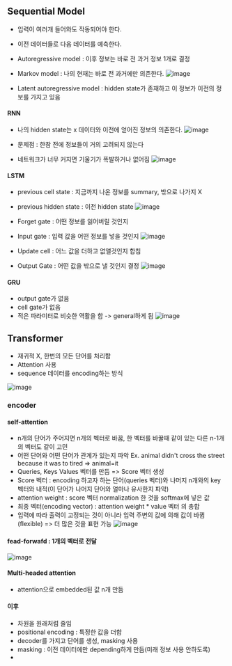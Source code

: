 ## Sequential Model
* 입력이 여러개 들어와도 작동되어야 한다.
* 이전 데이터들로 다음 데이터를 예측한다.
* Autoregressive model : 이후 정보는 바로 전 과거 정보 1개로 결정
* Markov model : 나의 현재는 바로 전 과거에만 의존한다.
![image](https://user-images.githubusercontent.com/63588046/152907275-ac2c2cc8-0f0c-4372-b37e-bb14e0aa820f.png)

* Latent autoregressive model : hidden state가 존재하고 이 정보가 이전의 정보를 가지고 있음


#### RNN
* 나의 hidden state는 x 데이터와 이전에 얻어진 정보의 의존한다.
![image](https://user-images.githubusercontent.com/63588046/152907554-bb0935ba-0e4d-4737-b965-e349fa89414e.png)

* 문제점 : 한참 전에 정보들이 거의 고려되지 않는다
* 네트워크가 너무 커지면 기울기가 폭발하거나 없어짐
![image](https://user-images.githubusercontent.com/63588046/152907914-4b7fef36-d6a1-4b2b-8534-69a8a128ccfa.png)

#### LSTM

* previous cell state : 지금까지 나온 정보를 summary, 밖으로 나가지 X
* previous hidden state : 이전 hidden state
![image](https://user-images.githubusercontent.com/63588046/152908654-299da717-3bcc-407b-a97b-f726202a39ae.png)

* Forget gate : 어떤 정보를 잃어버릴 것인지
* Input gate : 입력 값을 어떤 정보를 넣을 것인지
![image](https://user-images.githubusercontent.com/63588046/152908429-b534bca1-0720-46b1-bb6a-7dc667960ec6.png)

* Update cell : 어느 값을 더하고 없앨것인지 합침
* Output Gate : 어떤 값을 밖으로 낼 것인지 결정
![image](https://user-images.githubusercontent.com/63588046/152908552-48ca1eca-4e50-4826-81e0-64c4d012247d.png)

#### GRU
* output gate가 없음
* cell gate가 없음
* 적은 파라미터로 비슷한 역활을 함 -> general하게 됨
![image](https://user-images.githubusercontent.com/63588046/152908979-5945d089-fc65-4001-b0c5-4ac0f7a65a71.png)


## Transformer
* 재귀적 X, 한번의 모든 단어를 처리함
* Attention 사용
* sequence 데이터를 encoding하는 방식

![image](https://user-images.githubusercontent.com/63588046/152920957-17ee561d-d332-4683-ba46-8698d2ea01e7.png)


### encoder
#### self-attention
* n개의 단어가 주어지면 n개의 벡터로 바꿈, 한 벡터를 바꿀때 같이 있는 다른 n-1개의 벡터도 같이 고민
* 어떤 단어와 어떤 단어가 관계가 있는지 파악 Ex. animal didn't cross the street because it was to tired => animal=it
* Queries, Keys Values 벡터를 만듬 => Score 벡터 생성
* Score 벡터 : encoding 하고자 하는 단어(queries 벡터)와 나머지 n개와의 key 벡터와 내적(이 단어가 나머지 단어와 얼마나 유사한지 파악)
* attention weight : score 벡터 normalization 한 것을 softmax에 넣은 값
* 최종 벡터(encoding vector) : attention weight * value 벡터 의 총합   
* 입력에 따라 출력이 고정되는 것이 아니라 입력 주변의 값에 의해 값이 바뀜(flexible)  => 더 많은 것을 표현 가능
![image](https://user-images.githubusercontent.com/63588046/152923993-a1e1693d-fe5e-49ea-a4b6-0fa60cef7114.png)

#### fead-forwafd : 1개의 벡터로 전달
![image](https://user-images.githubusercontent.com/63588046/152921268-80da2936-97e4-44f8-b45d-11041ddc6c18.png)


#### Multi-headed attention
* attention으로 embedded된 값 n개 만듬


#### 이후
* 차원을 원래처럼 줄임
* positional encoding : 특정한 값을 더함
* decoder를 가지고 단어를 생성, masking 사용
* masking : 이전 데이터에만 depending하게 만듬(미래 정보 사용 안하도록)
* 
